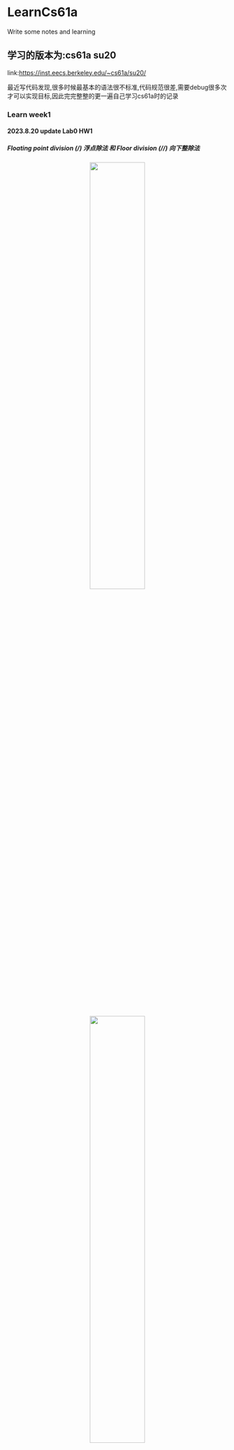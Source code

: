 # LearnCs61a
Write some notes and learning
## 学习的版本为:cs61a su20 
link:https://inst.eecs.berkeley.edu/~cs61a/su20/

最近写代码发现,很多时候最基本的语法很不标准,代码规范很差,需要debug很多次才可以实现目标,因此完完整整的更一遍自己学习cs61a时的记录


### Learn week1
#### 2023.8.20 update Lab0 HW1
##### Floating point division (/) 浮点除法 和 Floor division (//) 向下整除法

<div align=center><img src="https://s1.ax1x.com/2023/08/20/pP87MjJ.md.png" width="50%" height="50%"></div>

<div align=center><img src="https://s1.ax1x.com/2023/08/20/pP873H1.md.png" width="50%" height="50%"></div>

<div align=center><img src="https://s1.ax1x.com/2023/08/20/pP871BR.md.png" width="50%" height="50%"></div>

##### python使用技巧

```
Python -i ex.py
```

就进入了交互模式

```
python -m doctest ex.py
```

运行文档测试例如:

<img src="https://picgoimage-1304379529.cos.ap-beijing.myqcloud.com/202308310932869.png" alt="CleanShot 2023-08-22 at 19.43.53@2x" style="zoom: 25%;" />

##### assert 用法

`assert` 的语法如下：

```python
assert <条件表达式>, <错误信息表达式>
```

当 `<条件表达式>` 为假时，`assert` 会引发 `AssertionError` 异常，并将 `<错误信息表达式>` 的值作为异常的错误消息。如果 `<条件表达式>` 为真，则程序继续执行，没有任何影响。

```
def divide(a, b):
    assert b != 0, "除数不能为零"
    return a / b

result = divide(10, 2)
print(result)  # 输出: 5.0

result = divide(10, 0)  # 触发 AssertionError 异常
```

##### 函数定义直接带参数

def func(n,d=10)

##### lambda 函数

```
lambda 参数: 表达式
square = lambda x: x**2
result = square(5)
print(result)  # 输出: 25
```

##### Print and None

一个没有return 的函数 将会返回一个 None

<img src="https://picgoimage-1304379529.cos.ap-beijing.myqcloud.com/202308311022082.png" alt="CleanShot 2023-08-22 at 01.26.16@2x" style="zoom: 25%;" />

None 可以

1.print出来

2.作为一个值绑定到右边的键

3.虽然可以被绑定但不能直接print出来



```
>>>print(print(1,)print(2))
1
2
None None
```

图像化展示:

<img src="https://picgoimage-1304379529.cos.ap-beijing.myqcloud.com/202308311027678.png" alt="CleanShot 2023-08-22 at 01.31.19@2x" style="zoom:25%;" />

##### 纯函数(Pure Function)和非纯函数(None)



<img src="https://picgoimage-1304379529.cos.ap-beijing.myqcloud.com/202308311024737.png" alt="CleanShot 2023-08-22 at 01.28.37@2x" style="zoom:25%;" />

纯函数(pure funciton)  就是只返回一个值的函数 不能有其他副作用(side effetct)

非纯函数(None function) 可能有返回的值 并且包含副作用

##### Boole ! George Boole

False 值并不单单指的是 False 还可以是 0 ,None ...

Ture 的值并不是仅仅指 Ture 还可以是 除了False 的任何值  

```
while 3:
	print()
这个循环就会一直进行
```

##### 函数的设计思想

有且仅有一个job

就像每个插座只对应一种插座类型

<img src="https://picgoimage-1304379529.cos.ap-beijing.myqcloud.com/202308311034682.png" alt="CleanShot 2023-08-23 at 18.17.06@2x" style="zoom:25%;" />

##### Higher Function

一个函数的就过就是返回另一个函数(🪆)

<img src="https://picgoimage-1304379529.cos.ap-beijing.myqcloud.com/202308311038422.png" alt="CleanShot 2023-08-30 at 14.17.45@2x" style="zoom:25%;" />



<img src="https://picgoimage-1304379529.cos.ap-beijing.myqcloud.com/202308311038304.png" alt="CleanShot 2023-08-30 at 14.31.56@2x" style="zoom:25%;" />

```
>>>make_adder(200)(1)
201
step1:
	200作为参数赋值给n 传递进去 maker_adder函数执行
step2:
	1作为参数赋值给k,传递给maker_adder中的adder
```

![CleanShot 2023-08-31 at 10.47.08](https://picgoimage-1304379529.cos.ap-beijing.myqcloud.com/202308311048541.gif)






